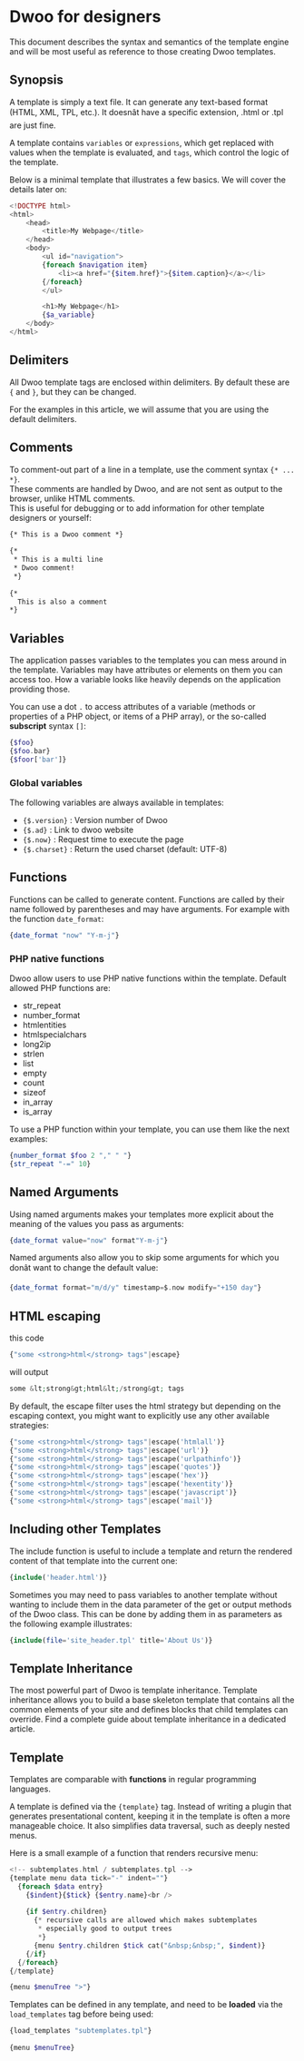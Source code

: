 # Dwoo for designers
This document describes the syntax and semantics of the template engine and will be most useful as reference to those creating Dwoo templates.


## Synopsis
A template is simply a text file. It can generate any text-based format (HTML, XML, TPL, etc.). It doesnât have a specific extension, .html or .tpl are just fine.

A template contains `variables` or `expressions`, which get replaced with values when the template is evaluated, and `tags`, which control the logic of the template.

Below is a minimal template that illustrates a few basics. We will cover the details later on:
```php
<!DOCTYPE html>
<html>
    <head>
        <title>My Webpage</title>
    </head>
    <body>
        <ul id="navigation">
        {foreach $navigation item}
            <li><a href="{$item.href}">{$item.caption}</a></li>
        {/foreach}
        </ul>

        <h1>My Webpage</h1>
        {$a_variable}
    </body>
</html>
```

## Delimiters
All Dwoo template tags are enclosed within delimiters. By default these are `{` and `}`, but they can be changed.

For the examples in this article, we will assume that you are using the default delimiters.
## Comments
To comment-out part of a line in a template, use the comment syntax `{* ... *}`.  
These comments are handled by Dwoo, and are not sent as output to the browser, unlike HTML comments.  
This is useful for debugging or to add information for other template designers or yourself:
```html
{* This is a Dwoo comment *}
 
{*
 * This is a multi line
 * Dwoo comment!
 *}
 
{*
  This is also a comment
*}
```
## Variables
The application passes variables to the templates you can mess around in the template. Variables may have attributes or elements on them you can access too. How a variable looks like heavily depends on the application providing those.

You can use a dot `.` to access attributes of a variable (methods or properties of a PHP object, or items of a PHP array), or the so-called **subscript** syntax `[]`:
```php
{$foo}
{$foo.bar}
{$foor['bar']}
```
### Global variables
The following variables are always available in templates:

- `{$.version}` : Version number of Dwoo
- `{$.ad}` : Link to dwoo website
- `{$.now}` : Request time to execute the page
- `{$.charset}` : Return the used charset (default: UTF-8)

## Functions
Functions can be called to generate content. Functions are called by their name followed by parentheses and may have arguments.
For example with the function `date_format`:
```php
{date_format "now" "Y-m-j"}
```
### PHP native functions
Dwoo allow users to use PHP native functions within the template.
Default allowed PHP functions are:

- str_repeat
- number_format
- htmlentities
- htmlspecialchars
- long2ip
- strlen
- list
- empty
- count
- sizeof
- in_array
- is_array

To use a PHP function within your template, you can use them like the next examples:
```php
{number_format $foo 2 "," " "}
{str_repeat "-=" 10}
```
## Named Arguments
Using named arguments makes your templates more explicit about the meaning of the values you pass as arguments:
```php
{date_format value="now" format"Y-m-j"}
```
Named arguments also allow you to skip some arguments for which you donât want to change the default value:
```php
{date_format format="m/d/y" timestamp=$.now modify="+150 day"}
```
## HTML escaping
this code
```php
{"some <strong>html</strong> tags"|escape}
```
will output
```php
some &lt;strong&gt;html&lt;/strong&gt; tags
```
By default, the escape filter uses the html strategy but depending on the escaping context, you might want to explicitly use any other available strategies:
```php
{"some <strong>html</strong> tags"|escape('htmlall')}
{"some <strong>html</strong> tags"|escape('url')}
{"some <strong>html</strong> tags"|escape('urlpathinfo')}
{"some <strong>html</strong> tags"|escape('quotes')}
{"some <strong>html</strong> tags"|escape('hex')}
{"some <strong>html</strong> tags"|escape('hexentity')}
{"some <strong>html</strong> tags"|escape('javascript')}
{"some <strong>html</strong> tags"|escape('mail')}
```
## Including other Templates
The include function is useful to include a template and return the rendered content of that template into the current one:
```php
{include('header.html')}
```
Sometimes you may need to pass variables to another template without wanting to include them in the data parameter of the get or output methods of the Dwoo class. This can be done by adding them in as parameters as the following example illustrates:
```php
{include(file='site_header.tpl' title='About Us')}
```


## Template Inheritance
The most powerful part of Dwoo is template inheritance. Template inheritance allows you to build a base skeleton template that contains all the common elements of your site and defines blocks that child templates can override.
Find a complete guide about template inheritance in a dedicated article.
## Template
Templates are comparable with **functions** in regular programming languages.

A template is defined via the `{template}` tag. Instead of writing a plugin that generates presentational content, keeping it in the template is often a more manageable choice. It also simplifies data traversal, such as deeply nested menus.

Here is a small example of a function that renders recursive menu:
```php
<!-- subtemplates.html / subtemplates.tpl -->
{template menu data tick="-" indent=""}
  {foreach $data entry}
    {$indent}{$tick} {$entry.name}<br />
 
    {if $entry.children}
      {* recursive calls are allowed which makes subtemplates
       * especially good to output trees
       *}
      {menu $entry.children $tick cat("&nbsp;&nbsp;", $indent)}
    {/if}
  {/foreach}
{/template}

{menu $menuTree ">"}
```
Templates can be defined in any template, and need to be **loaded** via the `load_templates` tag before being used:

```php
{load_templates "subtemplates.tpl"}
 
{menu $menuTree}
```